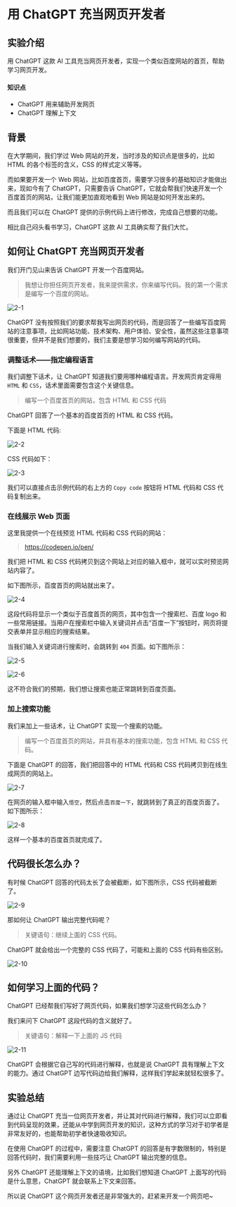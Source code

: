 # 用 ChatGPT 充当网页开发者

## 实验介绍

用 ChatGPT 这款 AI 工具充当网页开发者，实现一个类似百度网站的首页，帮助学习网页开发。

#### 知识点

- ChatGPT 用来辅助开发网页
- ChatGPT 理解上下文

## 背景

在大学期间，我们学过 Web 网站的开发，当时涉及的知识点是很多的，比如 HTML 的各个标签的含义，CSS 的样式定义等等。

而如果要开发一个 Web 网站，比如百度首页，需要学习很多的基础知识才能做出来，现如今有了 ChatGPT，只需要告诉 ChatGPT，它就会帮我们快速开发一个百度首页的网站，让我们能更加直观地看到 Web 网站是如何开发出来的。

而且我们可以在 ChatGPT 提供的示例代码上进行修改，完成自己想要的功能。

相比自己闷头看书学习，ChatGPT 这款 AI 工具确实帮了我们大忙。

## 如何让 ChatGPT 充当网页开发者

我们开门见山来告诉 ChatGPT 开发一个百度网站。

> 我想让你担任网页开发者，我来提供需求，你来编写代码。我的第一个需求是编写一个百度的网站。

![2-1](2_develop.assets/3dd2ef14511fd1460f206a2baefc1550-0.png)

ChatGPT 没有按照我们的要求帮我写出网页的代码，而是回答了一些编写百度网站的注意事项，比如网站功能、技术架构、用户体验、安全性，虽然这些注意事项很重要，但并不是我们想要的，我们主要是想学习如何编写网站的代码。

### 调整话术——指定编程语言

我们调整下话术，让 ChatGPT 知道我们要用哪种编程语言。开发网页肯定得用 `HTML` 和 `CSS`，话术里面需要包含这个关键信息。

> 编写一个百度首页的网站，包含 HTML 和 CSS 代码

ChatGPT 回答了一个基本的百度首页的 HTML 和 CSS 代码。

下面是 HTML 代码:

![2-2](2_develop.assets/1b28c9ea10adc083967b018326c2cfc2-0.png)

CSS 代码如下：

![2-3](2_develop.assets/20b8cd265e6bc328b68b5fcd100ea621-0.png)

我们可以直接点击示例代码的右上方的 `Copy code` 按钮将 HTML 代码和 CSS 代码复制出来。

### 在线展示 Web 页面

这里我提供一个在线预览 HTML 代码和 CSS 代码的网站：

> https://codepen.io/pen/

我们把 HTML 和 CSS 代码拷贝到这个网站上对应的输入框中，就可以实时预览网站内容了。

如下图所示，百度首页的网站就出来了。

![2-4](2_develop.assets/f3faf8e84703a88ea44050f883d6d5f0-0.png)

这段代码将显示一个类似于百度首页的网页，其中包含一个搜索栏、百度 logo 和一些常用链接。当用户在搜索栏中输入关键词并点击“百度一下”按钮时，网页将提交表单并显示相应的搜索结果。

当我们输入关键词进行搜索时，会跳转到 `404` 页面。如下图所示：

![2-5](2_develop.assets/d85430d4a6d0f89a7e77305a8b8e80a0-0.png)

![2-6](2_develop.assets/d6634df9260f66df43964136ea8ab767-0.png)

这不符合我们的预期，我们想让搜索也能正常跳转到百度页面。

### 加上搜索功能

我们来加上一些话术，让 ChatGPT 实现一个搜索的功能。

> 编写一个百度首页的网站，并具有基本的搜索功能，包含 HTML 和 CSS 代码。

下面是 ChatGPT 的回答，我们把回答中的 HTML 代码和 CSS 代码拷贝到在线生成网页的网站上。

![2-7](2_develop.assets/39461186dfd1aec95de77099ae3f6112-0.png)

在网页的输入框中输入`悟空`，然后点击`百度一下`，就跳转到了真正的百度页面了。如下图所示：

![2-8](2_develop.assets/a3e0bc4c38308cf71bed3fc4b7cf3176-0.png)

这样一个基本的百度首页就完成了。

## 代码很长怎么办？

有时候 ChatGPT 回答的代码太长了会被截断，如下图所示，CSS 代码被截断了。

![2-9](2_develop.assets/c9e97f236f68ee9f3d6f3fc156bc8647-0.png)

那如何让 ChatGPT 输出完整代码呢？

> 关键语句：继续上面的 CSS 代码。

ChatGPT 就会给出一个完整的 CSS 代码了，可能和上面的 CSS 代码有些区别。

![2-10](2_develop.assets/ec19ff9593d0ae3e366c2fa462e1c432-0.png)

## 如何学习上面的代码？

ChatGPT 已经帮我们写好了网页代码，如果我们想学习这些代码怎么办？

我们来问下 ChatGPT 这段代码的含义就好了。

> 关键语句：解释一下上面的 JS 代码

![2-11](2_develop.assets/5841b0baa82c95759d16655737db0ff5-0.png)

ChatGPT 会根据它自己写的代码进行解释，也就是说 ChatGPT 具有理解上下文的能力。通过 ChatGPT 边写代码边给我们解释，这样我们学起来就轻松很多了。

## 实验总结

通过让 ChatGPT 充当一位网页开发者，并让其对代码进行解释，我们可以立即看到代码呈现的效果，还能从中学到网页开发的知识，这种方式的学习对于初学者是非常友好的，也能帮助初学者快速吸收知识。

在使用 ChatGPT 的过程中，需要注意 ChatGPT 的回答是有字数限制的，特别是回答代码时，我们需要利用一些技巧让 ChatGPT 输出完整的信息。

另外 ChatGPT 还能理解上下文的语境，比如我们想知道 ChatGPT 上面写的代码是什么意思，ChatGPT 就会联系上下文来回答。

所以说 ChatGPT 这个网页开发者还是非常强大的，赶紧来开发一个网页吧~